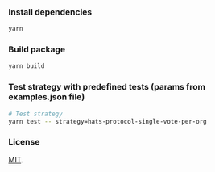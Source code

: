 ### Install dependencies

```bash
yarn
```

### Build package

```bash
yarn build
```

### Test strategy with predefined tests (params from examples.json file)

```bash
# Test strategy
yarn test -- strategy=hats-protocol-single-vote-per-org
```

### License

[MIT](LICENSE).

